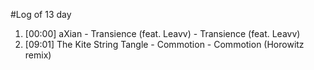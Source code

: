 #Log of 13 day

1. [00:00] aXian - Transience (feat. Leavv) - Transience (feat. Leavv)
1. [09:01] The Kite String Tangle - Commotion - Commotion (Horowitz remix)
